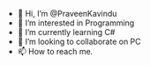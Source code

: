 - 👋 Hi, I’m @PraveenKavindu
- 👀 I’m interested in Programming
- 🌱 I’m currently learning C#
- 💞️ I’m looking to collaborate on PC
- 📫 How to reach me.

<!---
PraveenKavindu/PraveenKavindu is a ✨ special ✨ repository because its `README.md` (this file) appears on your GitHub profile.
You can click the Preview link to take a look at your changes.
--->
